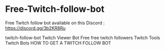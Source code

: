 # Free-Twitch-follow-bot
Free Twitch follow bot available on this Discord  : https://discord.gg/3b2KR8Ru




















twitch-follow-bot Twitch Viewer Bot Free
   free twitch followers     Twitch Tools     Twitch Bots       HOW TO GET A TWITCH FOLLOW BOT
